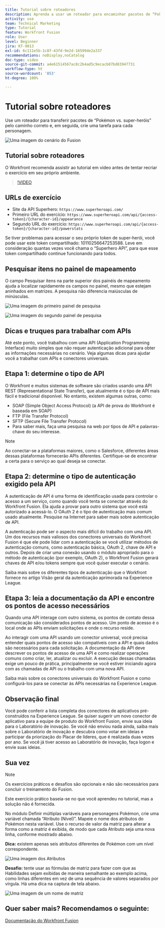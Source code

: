 ```yaml
---
title: Tutorial sobre roteadores
description: Aprenda a usar um roteador para encaminhar pacotes de “Pokémon vs. super-heróis” pelo caminho correto no  [!DNL Adobe Workfront Fusion].
activity: use
team: Technical Marketing
type: Tutorial
feature: Workfront Fusion
role: User
level: Beginner
jira: KT-9013
exl-id: 6c111e5b-1c8f-43fd-9e2d-16599de2a337
recommendations: noDisplay,noCatalog
doc-type: video
source-git-commit: a4e61514567ac8c2b4ad5c9ecacb87bd83947731
workflow-type: ht
source-wordcount: '853'
ht-degree: 100%

---
```


# Tutorial sobre roteadores

Use um roteador para transferir pacotes de “Pokémon vs. super-heróis” pelo caminho correto e, em seguida, crie uma tarefa para cada personagem.

![Uma imagem do cenário do Fusion](assets/universal-connectors-and-routing-2.png)

## Tutorial sobre roteadores

O Workfront recomenda assistir ao tutorial em vídeo antes de tentar recriar o exercício em seu próprio ambiente.

>[!VIDEO](https://video.tv.adobe.com/v/335272/?quality=12&learn=on)

## URLs de exercício

* Site da API Superhero: `https://www.superheroapi.com/`
* Primeiro URL do exercício: `https://www.superheroapi.com/api/{access-token}/{character-id}/appearance`
* Segundo URL do exercício: `https://www.superheroapi.com/api/{access-token}/{character-id}/powerstats`

Se tiver problemas para acessar o seu próprio token de super-herói, você pode usar este token compartilhado: 10110256647253588. Leve em consideração quantas vezes você chama o “Superhero API”, para que esse token compartilhado continue funcionando para todos.



## Pesquisar itens no painel de mapeamento

O campo Pesquisar itens na parte superior dos painéis de mapeamento ajuda a localizar rapidamente os campos no painel, mesmo que estejam aninhados em matrizes. A pesquisa não diferencia maiúsculas de minúsculas.

![Uma imagem do primeiro painel de pesquisa](assets/universal-connectors-and-routing-3.png)

![Uma imagem do segundo painel de pesquisa](assets/universal-connectors-and-routing-4.png)

## Dicas e truques para trabalhar com APIs

Até este ponto, você trabalhou com uma API (Application Programming Interface) muito simples que não requer autenticação adicional para obter as informações necessárias no cenário. Veja algumas dicas para ajudar você a trabalhar com APIs e conectores universais.

## Etapa 1: determine o tipo de API

O Workfront e muitos sistemas de software são criados usando uma API REST (Representational State Transfer), que atualmente é o tipo de API mais fácil e tradicional disponível. No entanto, existem algumas outras, como:

* SOAP (Simple Object Access Protocol) (a API de prova do Workfront é baseada em SOAP)
* FTP (File Transfer Protocol)
* SFTP (Secure File Transfer Protocol)
* Para saber mais, faça uma pesquisa na web por tipos de API e palavras-chave do seu interesse.

>[!NOTE]
>
>Ao conectar-se a plataformas maiores, como o Salesforce, diferentes áreas dessas plataformas fornecerão APIs diferentes. Certifique-se de encontrar a certa para o serviço ao qual deseja se conectar.

## Etapa 2: determine o tipo de autenticação exigido pela API

A autenticação de API é uma forma de identificação usada para controlar o acesso a um serviço, como quando você tenta se conectar através do Workfront Fusion. Ela ajuda a provar para outro sistema que você está autorizado a acessá-lo. O OAuth 2 é o tipo de autenticação mais comum usado atualmente. Pesquise na Internet para saber mais sobre autenticação de API.

A autenticação pode ser o aspecto mais difícil do trabalho com uma API. Um dos recursos mais valiosos dos conectores universais do Workfront Fusion é que ele pode lidar com a autenticação se você utilizar métodos de autenticação comuns, como autenticação básica, OAuth 2, chave de API e outros. Depois de criar uma conexão usando o módulo apropriado para o método de autenticação (por exemplo, OAuth 2), o Workfront Fusion gerará chaves de API e/ou tokens sempre que você quiser executar o cenário.

Saiba mais sobre os diferentes tipos de autenticação que o Workfront fornece no artigo Visão geral da autenticação aprimorada na Experience League.

## Etapa 3: leia a documentação da API e encontre os pontos de acesso necessários

Quando uma API interage com outro sistema, os pontos de contato dessa comunicação são considerados pontos de acesso. Um ponto de acesso é o local onde as APIs enviam solicitações e onde o recurso reside.

Ao interagir com uma API usando um conector universal, você precisa entender quais pontos de acesso são compatíveis com a API e quais dados são necessários para cada solicitação. A documentação da API deve descrever os pontos de acesso de uma API e como realizar operações comuns como criar, ler, atualizar ou excluir. A execução dessas chamadas exige um pouco de prática, principalmente se você estiver iniciando agora com as chamadas de API ou o trabalho com uma nova API.

Saiba mais sobre os conectores universais do Workfront Fusion e como configurá-los para se conectar às APIs necessárias na Experience League.

## Observação final

Você pode conferir a lista completa dos conectores de aplicativos pré-construídos na Experience League. Se quiser sugerir um novo conector de aplicativo para a equipe de produto do Workfront Fusion, envie sua ideia para o Laboratório de inovação. Se você não enviou nada ainda, saiba mais sobre o Laboratório de inovação e descubra como votar em ideias e participar da priorização do Placar de líderes, que é realizada duas vezes por ano. Se você já tiver acesso ao Laboratório de inovação, faça logon e envie suas ideias.

## Sua vez

>[!NOTE]
>
>Os exercícios práticos e desafios são opcionais e não são necessários para concluir o treinamento do Fusion.

Este exercício prático baseia-se no que você aprendeu no tutorial, mas a solução não é fornecida.

No módulo Definir múltiplas variáveis para personagens Pokémon, crie uma variável chamada “Atributo (Nível)”. Mapeie o nome dos atributos do Pokémon nesta variável. Use o recurso de valor da matriz para alterar a forma como a matriz é exibida, de modo que cada Atributo seja uma nova linha, conforme mostrado abaixo.

**Dica:** existem apenas seis atributos diferentes de Pokémon com um nível correspondente.

![Uma imagem dos Atributos](assets/universal-connectors-and-routing-5.png)

**Desafio:** tente usar as fórmulas de matriz para fazer com que as Habilidades sejam exibidas de maneira semalhante ao exemplo acima, como linhas diferentes em vez de uma sequência de valores separados por vírgula. Há uma dica na captura de tela abaixo.

![Uma imagem de um nome de matriz](assets/universal-connectors-and-routing-6.png)

## Quer saber mais? Recomendamos o seguinte:

[Documentação do Workfront Fusion](https://experienceleague.adobe.com/docs/workfront/using/adobe-workfront-fusion/workfront-fusion-2.html?lang=br)
